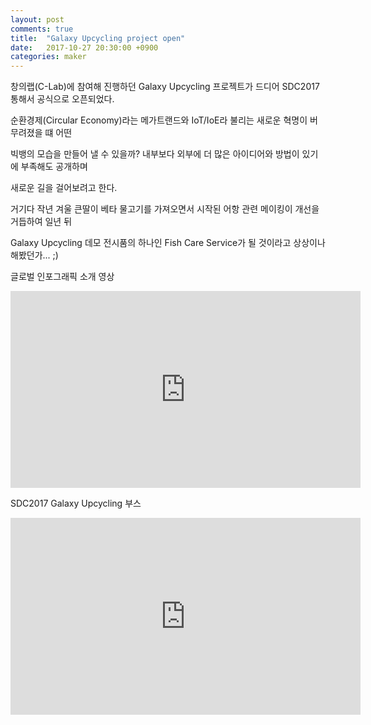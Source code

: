 ```yaml
---
layout: post
comments: true
title:  "Galaxy Upcycling project open"
date:   2017-10-27 20:30:00 +0900
categories: maker
---
```

창의랩(C-Lab)에 참여해 진행하던 Galaxy Upcycling 프로젝트가 드디어 SDC2017 통해서 공식으로 오픈되었다.

순환경제(Circular Economy)라는 메가트랜드와 IoT/IoE라 불리는 새로운 혁명이 버무려졌을 떄 어떤

빅뱅의 모습을 만들어 낼 수 있을까? 내부보다 외부에 더 많은 아이디어와 방법이 있기에 부족해도 공개하며

새로운 길을 걸어보려고 한다.

거기다 작년 겨울 큰딸이 베타 물고기를 가져오면서 시작된 어항 관련 메이킹이 개선을 거듭하여 일년 뒤

Galaxy Upcycling 데모 전시품의 하나인 Fish Care Service가 될 것이라고 상상이나 해봤던가... ;)

글로벌 인포그래픽 소개 영상

<iframe width="560" height="315" src="https://www.youtube-nocookie.com/embed/Z9ujIbdi33g" frameborder="0" allow="autoplay; encrypted-media" allowfullscreen></iframe>

SDC2017 Galaxy Upcycling 부스

<iframe width="560" height="315" src="https://www.youtube-nocookie.com/embed/cWIC97RhyNU" frameborder="0" allow="autoplay; encrypted-media" allowfullscreen></iframe>


